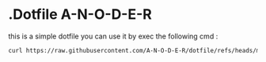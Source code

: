# .Dotfile A-N-O-D-E-R
this is a simple dotfile
you can use it by exec the following cmd : 
```sh
curl https://raw.githubusercontent.com/A-N-O-D-E-R/dotfile/refs/heads/master/init.sh | sh
```
